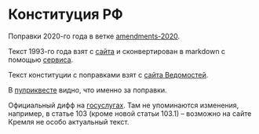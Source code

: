 # Конституция РФ

Поправки 2020-го года в ветке [amendments-2020](https://github.com/tyanas/rfc/tree/amendments-2020).

Текст 1993-го года взят с [сайта](http://constitution.kremlin.ru/) и сконвертирован в markdown с помощью [сервиса](https://domchristie.github.io/turndown/).

Текст конституции с поправками взят с [сайта Ведомостей](https://www.vedomosti.ru/society/articles/2020/03/10/824662-konstitutsiya-polnii-tekst-popravkami).

В [пулриквесте](https://github.com/tyanas/rfc/pull/1/files) видно, что именно за поправки.

Официальный дифф на [госуслугах](https://www.gosuslugi.ru/constitution2020/amendment). Там не упоминаются изменения, например, в статье 103 (кроме новой статьи 103.1) – возможно на сайте Кремля не особо актуальный текст.
